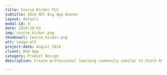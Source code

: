 ```yaml
---
title: Course Kicker PLC
subtitle: 2014 NYC Big App Winner
layout: default
modal-id: 4
date: 2014-10-01
img: course_kicker.png
thumbnail: course_kicker.png
alt: image-alt
project-date: August 2014
client: Web App
category: Product Design
description: Create professional learning community similar to Stack Overflow for teachers, including an algorithm to personalize your community based on your school background. Won<a href='http://nycbigapps.com/bigideawinners' target="_blank"> NYC's Big App Challenge</a> in the Education Category with TFA.

---
```

